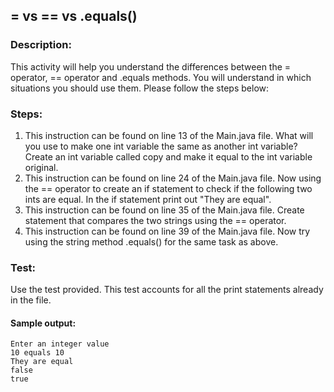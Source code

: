 ## = vs == vs .equals()
### Description:
This activity will help you understand the differences between the = operator, == operator and .equals methods. You will understand in which situations you should use them.
Please follow the steps below:

### Steps:
1. This instruction can be found on line 13 of the Main.java file. What will you use to make one int variable the same as another int variable? Create an int variable called copy and make it equal to the int variable original.
2. This instruction can be found on line 24 of the Main.java file. Now using the == operator to create an if statement to check if the following two ints are equal. In the if statement print out "They are equal".
3. This instruction can be found on line 35 of the Main.java file. Create statement that compares the two strings using the == operator.
4. This instruction can be found on line 39 of the Main.java file. Now try using the string method .equals() for the same task as above.


### Test:
Use the test provided. This test accounts for all the print statements already in the file.

#### Sample output:
```
Enter an integer value
10 equals 10
They are equal
false
true
```